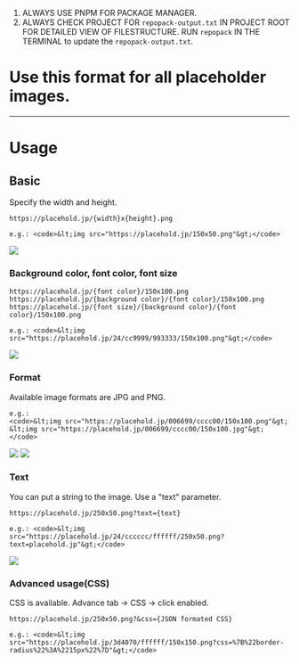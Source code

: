 1. ALWAYS USE PNPM FOR PACKAGE MANAGER. 
2. ALWAYS CHECK PROJECT FOR `repopack-output.txt` IN PROJECT ROOT FOR DETAILED VIEW OF FILESTRUCTURE. RUN `repopack` IN THE TERMINAL to update the `repopack-output.txt`.
# Use this format for all placeholder images.
---
# Usage

## Basic

Specify the width and height.

`https://placehold.jp/{width}x{height}.png`

```
e.g.: <code>&lt;img src="https://placehold.jp/150x50.png"&gt;</code>
```

![](https://placehold.jp/150x50.png)

### Background color, font color, font size

`https://placehold.jp/{font color}/150x100.png`  
`https://placehold.jp/{background color}/{font color}/150x100.png`  
`https://placehold.jp/{font size}/{background color}/{font color}/150x100.png`

```
e.g.: <code>&lt;img src="https://placehold.jp/24/cc9999/993333/150x100.png"&gt;</code>
```

![](https://placehold.jp/24/cc9999/993333/150x100.png)

### Format

Available image formats are JPG and PNG.

```
e.g.:
<code>&lt;img src="https://placehold.jp/006699/cccc00/150x100.png"&gt;
&lt;img src="https://placehold.jp/006699/cccc00/150x100.jpg"&gt;</code>
```

![](https://placehold.jp/006699/cccc00/150x100.png) ![](https://placehold.jp/006699/cccc00/150x100.jpg)

### Text

You can put a string to the image. Use a "text" parameter.

`https://placehold.jp/250x50.png?text={text}`

```
e.g.: <code>&lt;img src="https://placehold.jp/24/cccccc/ffffff/250x50.png?text=placehold.jp"&gt;</code>
```

![](https://placehold.jp/24/cccccc/ffffff/250x50.png?text=placehold.jp)

### Advanced usage(CSS)

CSS is available. Advance tab -> CSS -> click enabled.

`https://placehold.jp/250x50.png?&css={JSON formated CSS}`

```
e.g.: <code>&lt;img src="https://placehold.jp/3d4070/ffffff/150x150.png?css=%7B%22border-radius%22%3A%2215px%22%7D"&gt;</code>
```
